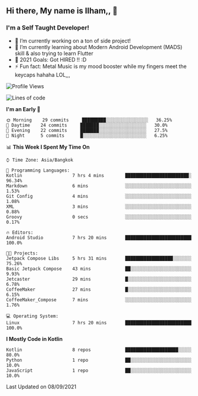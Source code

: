 ## Hi there, My name is Ilham,, 👋


### I'm a Self Taught Developer!
- 🔭 I’m currently working on a ton of side project!
- 🌱 I’m currently learning about Modern Android Development (MADS) skill & also trying to learn Flutter
- 🥅 2021 Goals: Got HIRED !! :D
- ⚡ Fun fact: Metal Music is my mood booster while my fingers meet the keycaps hahaha LOL,,, 



<!--START_SECTION:waka-->
![Profile Views](http://img.shields.io/badge/Profile%20Views-2-blue)

![Lines of code](https://img.shields.io/badge/From%20Hello%20World%20I%27ve%20Written-379087%20lines%20of%20code-blue)

**I'm an Early 🐤** 

```text
🌞 Morning    29 commits     █████████░░░░░░░░░░░░░░░░   36.25% 
🌆 Daytime    24 commits     ███████░░░░░░░░░░░░░░░░░░   30.0% 
🌃 Evening    22 commits     ███████░░░░░░░░░░░░░░░░░░   27.5% 
🌙 Night      5 commits      █░░░░░░░░░░░░░░░░░░░░░░░░   6.25%

```


📊 **This Week I Spent My Time On** 

```text
⌚︎ Time Zone: Asia/Bangkok

💬 Programming Languages: 
Kotlin                   7 hrs 4 mins        ████████████████████████░   96.34% 
Markdown                 6 mins              ░░░░░░░░░░░░░░░░░░░░░░░░░   1.53% 
Git Config               4 mins              ░░░░░░░░░░░░░░░░░░░░░░░░░   1.08% 
XML                      3 mins              ░░░░░░░░░░░░░░░░░░░░░░░░░   0.88% 
Groovy                   0 secs              ░░░░░░░░░░░░░░░░░░░░░░░░░   0.17%

🔥 Editors: 
Android Studio           7 hrs 20 mins       █████████████████████████   100.0%

🐱‍💻 Projects: 
Jetpack Compose Libs     5 hrs 31 mins       ██████████████████░░░░░░░   75.26% 
Basic Jetpack Compose    43 mins             ██░░░░░░░░░░░░░░░░░░░░░░░   9.93% 
Jetcaster                29 mins             █░░░░░░░░░░░░░░░░░░░░░░░░   6.78% 
CoffeeMaker              27 mins             █░░░░░░░░░░░░░░░░░░░░░░░░   6.15% 
CoffeeMaker_Compose      7 mins              ░░░░░░░░░░░░░░░░░░░░░░░░░   1.76%

💻 Operating System: 
Linux                    7 hrs 20 mins       █████████████████████████   100.0%

```

**I Mostly Code in Kotlin** 

```text
Kotlin                   8 repos             ████████████████████░░░░░   80.0% 
Python                   1 repo              ██░░░░░░░░░░░░░░░░░░░░░░░   10.0% 
JavaScript               1 repo              ██░░░░░░░░░░░░░░░░░░░░░░░   10.0%

```



 Last Updated on 08/09/2021
<!--END_SECTION:waka-->
